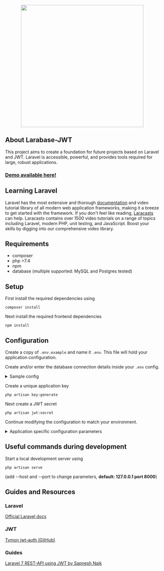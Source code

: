 <p align="center"><img src="https://res.cloudinary.com/dtfbvvkyp/image/upload/v1566331377/laravel-logolockup-cmyk-red.svg" width="400"></p>

## About Larabase-JWT

This project aims to create a foundation for future projects based on Laravel and JWT.
Laravel is accessible, powerful, and provides tools required for large, robust applications.

### [Demo available here!](https://larastruct.herokuapp.com/)

## Learning Laravel

Laravel has the most extensive and thorough [documentation](https://laravel.com/docs) and video tutorial library of all modern web application frameworks, making it a breeze to get started with the framework. 
If you don't feel like reading, [Laracasts](https://laracasts.com) can help. Laracasts contains over 1500 video tutorials on a range of topics including Laravel, modern PHP, unit testing, and JavaScript. Boost your skills by digging into our comprehensive video library.

## Requirements
* composer
* php >7.4
* npm
* database (multiple supported: MySQL and Postgres tested)

## Setup

First install the required dependencies using
```
composer install
```

Next install the required frontend dependencies
```
npm install
```
## Configuration
Create a copy of `.env.example` and name it `.env`. This file will hold your application configuration.

Create and/or enter the database connection details inside your `.env` config.

<details>
    <summary>Sample config</summary>
    
    DB_CONNECTION=mysql
    DB_HOST=127.0.0.1
    DB_PORT=3306
    DB_DATABASE=laravel
    DB_USERNAME=root
    DB_PASSWORD=XXX
</details> 

Create a unique application key
```
php artisan key:generate
```

Next create a JWT secret
```
php artisan jwt:secret
```

Continue modifying the configuration to match your environment.


<details>
    <summary>Application specific configuration parameters</summary>

| Name                        | Default value | Description |
| --------------------------- | ------------- |-------------|
| URL_ENFORCE_SSL             | false         | Force application scheme to use https (Currently not implemented, see .htaccess)|
| USER_REGISTRATION_DISABLED  | false         | Disable user registration on incoming post-request|
</details>

## Useful commands during development

Start a local development server using
```
php artisan serve
```
(add --host and --port to change parameters, **default: 127.0.0.1 port 8000**)

## Guides and Resources

### Laravel

[Official Laravel docs](https://laravel.com/docs/7.x)
### JWT

[Tymon jwt-auth (GitHub)](https://github.com/tymondesigns/jwt-auth)

### Guides
[Laravel 7 REST-API using JWT by Sapnesh Naik](https://codezen.io/laravel-7-rest-api-using-jwt-authentication/)
